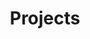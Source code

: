 ---
layout: projects
title: Projects
header_title: Projects
header_subtitle: Explore my development and research projects
description: Browse Tomer Barak's research and development projects, including BarakBot AI assistant, neural network research tools, and applications in cognitive science.
keywords: Tomer Barak projects, AI projects, neural networks, cognitive science tools, BarakBot, academic research projects
permalink: /projects/
---